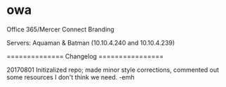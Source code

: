 # owa
Office 365/Mercer Connect Branding

Servers: Aquaman & Batman (10.10.4.240 and 10.10.4.239)

============== Changelog ================

20170801 Initizalized repo; made minor style corrections, commented out some resources I don't think we need. -emh
